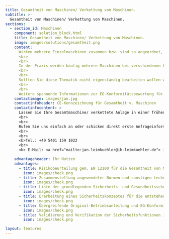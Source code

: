 ```yaml
---
title: Gesamtheit von Maschinen/ Verkettung von Maschinen.
subtitle: >-
  Gesamtheit von Maschinen/ Verkettung von Maschinen.
sections:
  - section_id: Maschinen
    component: solution_block.html
    title: Gesamtheit von Maschinen/ Verkettung von Maschinen.
    image: images/solutions/gesamtheit.png
    content:
      Wirken mehrere Einzelmaschinen zusammen bzw. sind so angeordnet, dass es einen produktions- und sicherheitstechnischen Zusammenhang gibt, funktionieren diese als „Gesamtheit“ und bilden eine Einheit.
      <br>
      <br>
      In der Praxis werden häufig mehrere Maschinen bei verschiedenen Lieferanten eingekauft und anschließend miteinander verbunden. Dabei stellt sich die Frage, wer am Ende als Hersteller der Gesamtmaschine auftritt. Ist vorab nicht vertraglich geregelt worden, wer als Generalunternehmer die Herstellerpflichten übernimmt, ist in erster Linie der Betreiber verantwortlich und wird in diesem Fall zum Hersteller. Das bedeutet, dass ein gesamtes CE-Kennzeichnungsverfahren inklusive maschinenübergreifender Risikobeurteilung und maschinenübergreifender Betriebsanleitung für die Gesamtheit von Maschinen durchgeführt werden.
      <br>
      <br>
      Sollten Sie diese Thematik nicht eigenständig bearbeiten wollen wenden Sie sich gerne an uns. Mit unseren Erfahrungen in diesem Bereich können wir Ihnen helfen.
      <br>
      <br>
      Weitere spannende Informationen zur EG-Konformitätsbewertung für lose Lastaufnahmemittel finden Sie in unserem <a href="/blog">Blog.</a>
    contactimage: images/jan.jpg
    contactinfoheader: CE-Kennzeichnung für Gesamtheit v. Maschinen
    contactinfocontent: >
      Lassen Sie Ihre Gesamtmaschine/ verkettete Anlage in einer frühen Phase sicherheitstechnisch von uns bewerten. Fragen Sie kostenfrei ein Angebot zur Erstellung der Risikobeurteilung und Original-Betriebsanleitung bei uns an. 
      <br>
      <br>
      Rufen Sie uns einfach an oder schicken direkt erste Anfrageinformationen per E-Mail. Nutzen Sie hierzu gerne unsere Anfrage-Checkliste. Diese können Sie hier downloaden.
      <br>
      <br>
      <b>Tel.: +49 5401 159 1022
      <br>
      <b> E-Mail: <a href="mailto:jan.leimkuehler@ib-leimkuehler.de"> jan.leimkuehler@ib-leimkuehler.de</a></b>

    advantageheader: Ihr Nutzen
    advantages:
      - title: Risikobeurteilung gem. EN 12100 für die Gesamtheit von Maschinen
        icon: images/check.png
      - title: Zusammenstellung angewendeter Normen und sonstigen technischen Spezifikationen
        icon: images/check.png
      - title: Liste der grundlegenden Sicherheits- und Gesundheitsschutzanforderungen
        icon: images/check.png
      - title: Erarbeitung eines Sicherheitskonzeptes für die entstehenden Schnittstellen
        icon: images/check.png
      - title: Übergreifende Original-Betriebsanleitung und EG-Konformitätserklärung
        icon: images/check.png
      - title: Validierung und Verifikation der Sicherheitsfunktionen in SISTEMA für die Gesamtmaschine
        icon: images/check.png

layout: features
---
```


